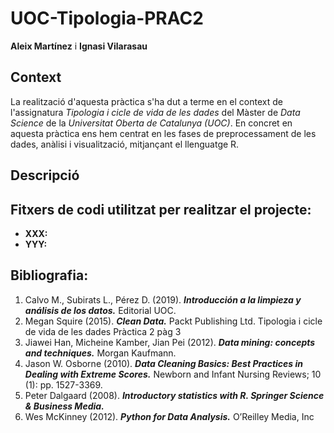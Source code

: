 # UOC-Tipologia-PRAC2

**Aleix Martínez** i **Ignasi Vilarasau**

## Context

La realització d'aquesta pràctica s'ha dut a terme en el context de l'assignatura _Tipologia i cicle de vida de les dades_ del Màster de _Data Science_ de la _Universitat Oberta de Catalunya (UOC)_.
En concret en aquesta pràctica ens hem centrat en les fases de preprocessament de les dades, anàlisi i visualització, mitjançant el llenguatge R. 

## Descripció


## Fitxers de codi utilitzat per realitzar el projecte:

* **XXX:** 
* **YYY:** 

## Bibliografia:

1. Calvo M., Subirats L., Pérez D. (2019). **_Introducción a la limpieza y análisis de los datos._**
Editorial UOC.
2. Megan Squire (2015). **_Clean Data._** Packt Publishing Ltd.
Tipologia i cicle de vida de les dades Pràctica 2 pàg 3
3. Jiawei Han, Micheine Kamber, Jian Pei (2012). **_Data mining: concepts and techniques._**
Morgan Kaufmann.
4. Jason W. Osborne (2010). **_Data Cleaning Basics: Best Practices in Dealing with Extreme Scores._** Newborn and Infant Nursing Reviews; 10 (1): pp. 1527-3369.
5. Peter Dalgaard (2008). **_Introductory statistics with R. Springer Science & Business Media._**
6. Wes McKinney (2012). **_Python for Data Analysis._** O’Reilley Media, Inc
